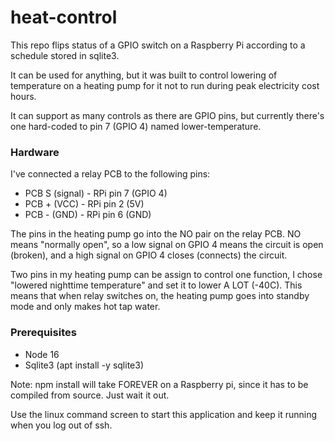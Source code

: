 # heat-control

This repo flips status of a GPIO switch on a Raspberry Pi according to a schedule stored in sqlite3.

It can be used for anything, but it was built to control lowering of temperature on a heating pump for it not to run during peak electricity cost hours.

It can support as many controls as there are GPIO pins, but currently there's one hard-coded to pin 7 (GPIO 4) named lower-temperature.

### Hardware

I've connected a relay PCB to the following pins:

* PCB S (signal) - RPi pin 7 (GPIO 4)
* PCB + (VCC) - RPi pin 2 (5V)
* PCB - (GND) - RPi pin 6 (GND)

The pins in the heating pump go into the NO pair on the relay PCB. NO means "normally open", so a low signal on GPIO 4 means the circuit is open (broken), and a high signal on GPIO 4 closes (connects) the circuit. 

Two pins in my heating pump can be assign to control one function, I chose "lowered nighttime temperature" and set it to lower A LOT (-40C). This means that when relay switches on, the heating pump goes into standby mode and only makes hot tap water. 

### Prerequisites

* Node 16
* Sqlite3 (apt install -y sqlite3)

Note: npm install will take FOREVER on a Raspberry pi, since it has to be compiled from source. Just wait it out. 

Use the linux command screen to start this application and keep it running when you log out of ssh.
